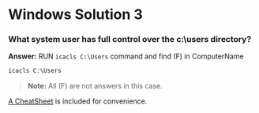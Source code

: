 # Windows Solution 3

###  What system user has full control over the c:\users directory?
**Answer:** RUN `icacls C:\Users` command and find (F) in ComputerName
```cmd
icacls C:\Users
```
> **Note:** All (F) are not answers in this case.

[A CheatSheet](https://github.com/niloydatta000/hackthebox-solution/blob/main/icacls_CheatSheet.txt) is included for convenience.
